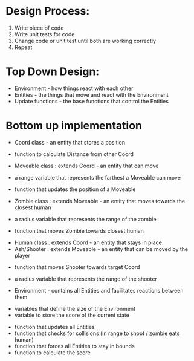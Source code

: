 # Design Process:
1. Write piece of code
2. Write unit tests for code
3. Change code or unit test until both are working correctly
4. Repeat

# Top Down Design:
* Environment - how things react with each other
* Entities - the things that move and react with the Environment
* Update functions - the base functions that control the Entities

# Bottom up implementation
* Coord class - an entity that stores a position
+ function to calculate Distance from other Coord
* Moveable class : extends Coord - an entity that can move
- a range variable that represents the farthest a Moveable can move
+ function that updates the position of a Moveable
* Zombie class : extends Moveable - an entity that moves towards the closest
human
- a radius variable that represents the range of the zombie
+ function that moves Zombie towards closest human
* Human class : extends Coord - an entity that stays in place
* Ash/Shooter : extends Moveable - an entity that can be moved by the player
+ function that moves Shooter towards target Coord
- a radius variable that represents the range of the shooter
* Environment - contains all Entities and facilitates reactions between them
- variables that define the size of the Environment
- variable to store the score of the current state
+ function that updates all Entities
+ function that checks for collisions (in range to shoot / zombie eats human)
+ function that forces all Entities to stay in bounds
+ function to calculate the score
